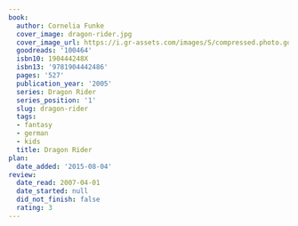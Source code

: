 ```yaml
---
book:
  author: Cornelia Funke
  cover_image: dragon-rider.jpg
  cover_image_url: https://i.gr-assets.com/images/S/compressed.photo.goodreads.com/books/1328004947l/100464._SX98_.jpg
  goodreads: '100464'
  isbn10: 190444248X
  isbn13: '9781904442486'
  pages: '527'
  publication_year: '2005'
  series: Dragon Rider
  series_position: '1'
  slug: dragon-rider
  tags:
  - fantasy
  - german
  - kids
  title: Dragon Rider
plan:
  date_added: '2015-08-04'
review:
  date_read: 2007-04-01
  date_started: null
  did_not_finish: false
  rating: 3
---
```

